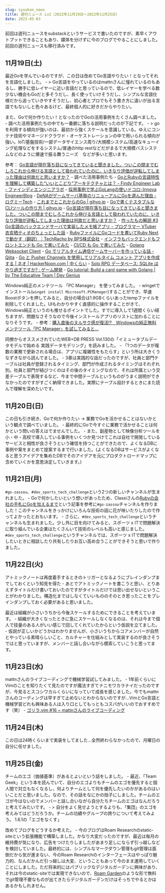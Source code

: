 ```yaml
---
slug: syuukan_news
title: 週刊ニュース Lv2（2022年11月19日～2022年11月25日）
date: 2023-05-03
---
```

前回は週刊ニュースをsubstackというサービスで書いたのですが、素早くアウトプットできることもあり、媒体を分けずに今のブログでやることにしました。前回の週刊ニュースも移行済みです。

## 11月19日(土)
最近Goを学んでいるのですが、この日は改めてGo言語やりたい！となってそれを言語化しました。
    - > Go言語をやっているのはmattnさんに憧れているのもあるし、勝手に低レイヤーに近い言語だと思っているので、低レイヤーを学べる数少ない機会もGoだと多そうだし、長く使っていけそうだし、シンプルな言語仕様だから追っていきやすそうだし、初心者とプロでもそう書き方に違いが出る言語でもないしと色々あるけど、最終個人的に好きだからやりたい。

また、Goで何か作りたい！となったのでGoの活用事例をたくさん調べました。
    - 調べた活用事例たちの中でも一番腑に落ちる説明だったのが下記です。
        - > goを利用する傾向が強いのは、最初から強くスケールを意識している。ゆえにコンテナ技術やマネージドクラウド・オーケストレーションの中で用いられる傾向が強い。IoT/基盤技術/一部データサイエンス周り/大規模システム/高速なキューイング処理などをするシステム/普通のhttp restなどだがまるで大規模バスシステムなどのように爆速で振る舞うニーズ　などが多いと思います。

参考： [Go言語が現在落ち目になってきていると聞きました。ついこの間までむしろこれから伸びる言語として扱われていたのに、いきなり評価が逆転してしまった理由は何故だと思いますか？](https://jp.quora.com/Go%E8%A8%80%E8%AA%9E%E3%81%8C%E7%8F%BE%E5%9C%A8%E8%90%BD%E3%81%A1%E7%9B%AE%E3%81%AB%E3%81%AA%E3%81%A3%E3%81%A6%E3%81%8D%E3%81%A6%E3%81%84%E3%82%8B%E3%81%A8%E8%81%9E%E3%81%8D%E3%81%BE%E3%81%97%E3%81%9F-%E3%81%A4-1)
    - 調べた活用事例たち
        - [GoとRubyの言語特性を理解して構築した“いいとこどり“アーキテクチャとは？ \- Findy Engineer Lab \- ファインディエンジニアラボ](https://engineer-lab.findy-code.io/go-findy-event-2)
        - [採用事例で学ぶGoLangの使いドコロ::Innova EngineerBlog](https://tech.innova-jp.com/how-to-use-golang/)
        - [DeNAがゲームサーバ基盤のリニューアルにGoを選んだ理由 \- ログミーTech](https://logmi.jp/tech/articles/322333)
        - [これまでとこれからのGo \| gihyo\.jp](https://gihyo.jp/article/2022/08/tukinami-go-01)
        - [Goで書くテスタブルなCLIツールの作り方 \| gihyo\.jp](https://gihyo.jp/article/2022/11/tsukinami-go-03)
        - [Go言語が現在落ち目になってきていると聞きました。ついこの間までむしろこれから伸びる言語として扱われていたのに、いきなり評価が逆転してしまった理由は何故だと思いますか？](https://jp.quora.com/Go%E8%A8%80%E8%AA%9E%E3%81%8C%E7%8F%BE%E5%9C%A8%E8%90%BD%E3%81%A1%E7%9B%AE%E3%81%AB%E3%81%AA%E3%81%A3%E3%81%A6%E3%81%8D%E3%81%A6%E3%81%84%E3%82%8B%E3%81%A8%E8%81%9E%E3%81%8D%E3%81%BE%E3%81%97%E3%81%9F-%E3%81%A4-1)
        - [作ったもの解説 \#3 Go言語のバックエンドサーバで実装したメモ帳アプリ \- プログラマー VTuber 衣亥栖ティオのちょっとした話](https://iis-tio.hatenablog.com/entry/tukuttamonokaisetu-3)
        - [RubyファイルにGoコードを書いてRuby Nextで動かす（翻訳）｜TechRacho by BPS株式会社](https://techracho.bpsinc.jp/hachi8833/2022_09_29/120667)
        - [インフラもバックエンドもフロントエンドも Go で書いてみた](https://zenn.dev/kou_pg_0131/articles/gogogo-introduction)
        - [CI/CD も Go で書いてみた](https://zenn.dev/kou_pg_0131/articles/gogogo-cicd-introduction)
        - [Golang Websocket Client](https://tradermade.com/tutorials/golang-websocket-client/)
        - [Go でリアルタイム通信ゲームサーバーを作っている話 \- Qiita](https://qiita.com/shiwano/items/5891b1356bf08796aafd)
        - [Go と Pusher Channels を使用してリアルタイム コメント アプリを作成する \| ネオ \| HackerNoon\.com \| 中くらい](https://medium.com/hackernoon/build-a-realtime-comment-app-with-go-and-pusher-channels-387b2bf20a9e)
        - [Solo RPG データベース: SQLite はやり過ぎですか? : ゲーム開発](https://www.reddit.com/r/gamedev/comments/prw5z9/solo_rpg_database_is_sqlite_overkill/)
        - [Go tutorial: Build a card game with Golang \| by The Educative Team \| Dev Genius](https://blog.devgenius.io/go-tutorial-build-a-card-game-with-golang-111cee17ed2)

Windows純正のメンテツール 「PC Manager」 を使ってみました。
    - wingetでインストール(`winget install Microsoft.PCManager`)することができ、早速Boostボタンを押してみると、自分の場合は1.9GBくらいあったtempファイルを削除してくれました。UIもわかりやすく直感的に操作することがきて、Windows純正というのも推せるポイントでした。すでに導入して1週間くらい経ちますが、問題なさそうなので今後インストールアプリのリストに加わることになりそうです。
    - 参考：[購入直後のヌルサク感が復活!?　Windowsの純正無料メンテツール「PC Manager」を試してみると…](https://bunshun.jp/articles/-/58747)

同僚からオススメされていたWEB+DB PRESS Vol.130の「イミュータブルデータモデルで始める 実践データモデリング」を読みました。
    - 「1つのデータが複数の業務で更新される場合は、アプリに複雑性をもたらす」という所は大きくうなずきながら読んでました。
    - 3章は実践的な話だったのですが、社員と部門テーブルは社員が登録されるタイミング、部門が作成されるタイミングはそれぞれ別。社員と部門が結びつくのはその後のタイミングなので、それは所属という交差テーブルで表現するなど、今まで中間テーブルというものがうまく説明ができなかったのですがすごく納得できました。実際にテーブル設計するときにまた読んで理解を深めたいです。

## 11月20日(日)
この日も引き続き、Goで何か作りたい → 業務でGoを活かせることはないかという観点で調べていました。
    - 最終的にGoで今すぐに業務で活かせることは何かという問いの答えはでませんでした。
    - また、副産物として映像分析ツールを小・中・高校で導入している事例をいくつか見つけてこれは自社で開発しているサービスと相性が良さそうという確信を持つことができたので、よくなるDBに事例や案をまとめて提案するまで行いました。(よくなるDBはサービスがよくなると思うアイデアを集めたDBでそのアイデアを元にプロダクトロードマップに含めていくかを意思決定していきます。)

## 11月21日(月)
`#go-zassou`、`#dev_sports_tech_challenge`という2つの新しいチャンネルが生まれました。
    - Goで何かしたいという想いがあったため、Classiさんの[Rubyの会社の手札にGoを加えるまで](https://tech.classi.jp/entry/2022/08/10/170000_1)という記事を参考に`#go-zassou`チャンネルを作りました！このチャンネルをきっかけにいろんな技術の話に花が咲いたりしたので作ってよかったとおもいます。
    - さらに、`#dev_sports_tech_challenge`というチャンネルも生まれました。少し外に目を向けてみると、スポーツ x ITで問題解決に取り組んでいる企業はたくさんいて技術のレベルも高いと感じました。`#dev_sports_tech_challenge`というチャンネルでは、スポーツ x ITで問題解決したいときに相談したり共有したりお互い高め合うことができそうと思いで作りました。

## 11月22日(火)
アトミックノートは再度着手するときのトリガーとなるようにブレインダンプまでしておくという知見を得た
    - あとでアトミックノートを書こうと思い、とりあえずタイトルだけ書いておいたのですがタイトルだけでは思い出せないということがわかりました。構造化まではしなくていいもののそのとき思ったことをブレインダンプしておく必要があると思いました。

最近は組織が小さいうちから今後スケールするためにできることを考えています。
    - 組織が大きくなったときに急にスケールしなくなるのは、それは今まで個人で技量のある人がいい感じで回してくれていたからという仮説を立てました。
    - 仮説が正しいかどうかはわかりませんが、小さいうちからコアメンバーが自然とやっている素晴らしいこと、カルチャーを仕組みとして実装するのが良さそうではと思っていますが、メンバーと話し合いながら模索していこうと思ってます。

## 11月23日(水)
mattnさんのライブコーディングで機械学習試してみました。
    - 1年前くらいにVimのことを知りたくて見たのですが魔法すぎてナニモワカラナイだったのですが、今見るとスコシワカルくらいになっていて成長を感じました。今でもmattnさんのコーディングは早すぎて止めないとわからないのですが…VimとGo言語と機械学習どれも興味ある人は入り口としてもっともコスパがいいのでおすすめです（笑）
    - [ゴリラ.vim #16 ~ mattnさんのライブコーディング](https://www.youtube.com/watch?v=5EpCYdXpd4Y)

## 11月24日(木)
この日は24時くらいまで実装をしてました…全然終わらなかったので、月曜日の自分に任せました。

## 11月25日(金)
チームのエゴ（価値基準）があるとよいという話をしました。
    - 最近、「Team Geek」という本を読んでいて、自分のエゴよりもチームのエゴを優先すると個人間で対立もなくなるし、何よりチームとして何を優先したいのかがあるのはいいことだと思いました。なので、その話をなにかの拍子にしました。チームのエゴが今はないのでメンバーと話し合いながら自分たちチームのエゴはなんだろうと考えてみたいです。
    - > 自分をよく見せようとするよりも、「集団」のエゴを考えみてはどうだろうか。チームの功績やグループの誇りについて考えてみよう。
1.6.1の「エゴをなくす」

改めてブログをどうするか考えた。
    - 今のブログはRoam Researchのstatic-siteという拡張機能で構築しました。かなり大変だったのですが、最近は毎月の維持費が気になり、広告をつけたりしましたがあまり足しにならず引っ越しなどを検討していました。最終的には、シンプルなマークダウン管理もgit管理は面倒だから気が進まない、今のRoam Researchのインターフェースはやっぱり魅力的、なんだかんだ引っ越しは大変、ということもあって今のまま運用していくことにしました。ただ将来的にはパブリックなデジタルガーデンに興味があり、それは今のstatic-siteでは実現できないので、[Roam Garden](https://roam.garden/)のような形で無料でgit管理不要なものが出てきたらデジタルガーデンだけはそっちでやるとかはあるかもしれません。

